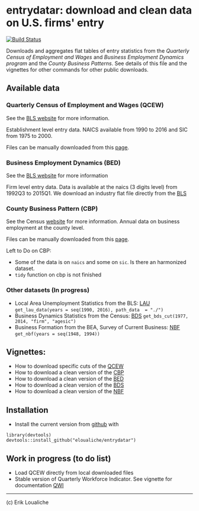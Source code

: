 
entrydatar: download and clean data on U.S. firms' entry
======

[![Build Status](https://travis-ci.org/eloualiche/entrydatar.svg?branch=master)](https://travis-ci.org/eloualiche/entrydatar)



Downloads and aggregates flat tables of entry statistics from the *Quarterly Census of Employment and Wages* and *Business Employment Dynamics program* and the *County Business Patterns*. See details of this file and the vignettes for other commands for other public downloads.

## Available data

### Quarterly Census of Employment and Wages (QCEW)
See the [BLS website](http://www.bls.gov/cew/home.htm) for more information.

Establishment level entry data.
NAICS available from 1990 to 2016 and SIC from 1975 to 2000.   

Files can be manually downloaded from this [page](http://www.bls.gov/cew/datatoc.htm).


### Business Employment Dynamics (BED)
See the [BLS website](http://www.bls.gov/bdm/home.htm) for more information

Firm level entry data.
Data is available at the naics (3 digits level) from 1992Q3 to 2015Q1.
We download an industry flat file directly from the [BLS](http://www.bls.gov/web/cewbd/bd_data_ind3.txt)


### County Business Pattern (CBP)
See the Census [website](http://www.census.gov/econ/cbp/) for more information.
Annual data on business employment at the county level.

Files can be manually downloaded from this [page](http://www.census.gov/econ/cbp/download/).

Left to Do on CBP:
- Some of the data is on `naics` and some on `sic`. Is there an harmonized dataset.
- `tidy` function on cbp is not finished

### Other datasets (In progress)

  - Local Area Unemployment Statistics from the BLS: [LAU](https://www.bls.gov/lau/#tables)
     ```get_lau_data(years = seq(1990, 2016), path_data  = "./")```
  - Business Dynamics Statistics from the Census: [BDS](https://www.census.gov/ces/dataproducts/bds/)
     ```get_bds_cut(1977, 2014, "firm", "agesic")```
  - Business Formation from the BEA, Survey of Current Business: [NBF](https://www.bea.gov/scb/pdf/NATIONAL/BUSCYCLE/1996/0296cpgs.pdf)
     ```get_nbf(years = seq(1948, 1994))```

## Vignettes:
  - How to download specific cuts of the [QCEW](vignettes/qcew.Rmd)
  - How to download a clean version of the [CBP](vignettes/cbp.Rmd)
  - How to download a clean version of the [BED](vignettes/bed.Rmd)
  - How to download a clean version of the [BDS](vignettes/bds.Rmd)
  - How to download a clean version of the [NBF](vignettes/nbf.Rmd)


## Installation
  -  Install the current version from [github](https://github.mit.edu/erikl/entrydatar) with

```{r}
library(devtools)
devtools::install_github("eloualiche/entrydatar")
```


## Work in progress (to do list)
  
  - Load QCEW directly from local downloaded files
  - Stable version of Quarterly Workforce Indicator. See vignette for documentation [QWI](vignettes/qwi.Rmd)



---------------------------
(c) Erik Loualiche
